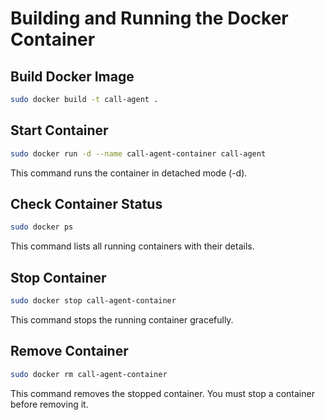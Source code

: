 # Building and Running the Docker Container

## Build Docker Image
```bash
sudo docker build -t call-agent .
```

## Start Container
```bash
sudo docker run -d --name call-agent-container call-agent
```
This command runs the container in detached mode (-d).

## Check Container Status
```bash
sudo docker ps
```
This command lists all running containers with their details.

## Stop Container
```bash
sudo docker stop call-agent-container
```
This command stops the running container gracefully.

## Remove Container
```bash
sudo docker rm call-agent-container
```
This command removes the stopped container. You must stop a container before removing it.
